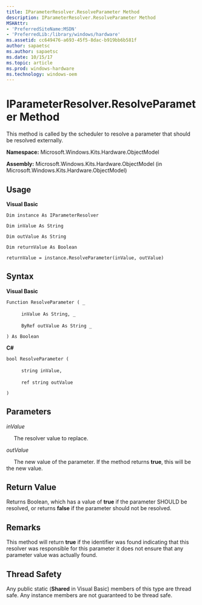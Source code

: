 ```yaml
---
title: IParameterResolver.ResolveParameter Method
description: IParameterResolver.ResolveParameter Method
MSHAttr:
- 'PreferredSiteName:MSDN'
- 'PreferredLib:/library/windows/hardware'
ms.assetid: cc649476-a693-45f5-8dac-b919bb6b581f
author: sapaetsc
ms.author: sapaetsc
ms.date: 10/15/17
ms.topic: article
ms.prod: windows-hardware
ms.technology: windows-oem
---
```


# IParameterResolver.ResolveParameter Method


This method is called by the scheduler to resolve a parameter that should be resolved externally.

**Namespace:** Microsoft.Windows.Kits.Hardware.ObjectModel

**Assembly:** Microsoft.Windows.Kits.Hardware.ObjectModel (in Microsoft.Windows.Kits.Hardware.ObjectModel)

## <span id="Usage"></span><span id="usage"></span><span id="USAGE"></span>Usage


**Visual Basic**

`Dim instance As IParameterResolver`

`Dim inValue As String`

`Dim outValue As String`

`Dim returnValue As Boolean`

`returnValue = instance.ResolveParameter(inValue, outValue)`

## <span id="Syntax"></span><span id="syntax"></span><span id="SYNTAX"></span>Syntax


**Visual Basic**

`Function ResolveParameter ( _`

          `inValue As String, _`

          `ByRef outValue As String _`

`) As Boolean`

**C#**

`bool ResolveParameter (`

          `string inValue,`

          `ref string outValue`

`)`

## <span id="Parameters"></span><span id="parameters"></span><span id="PARAMETERS"></span>Parameters


*inValue*

     The resolver value to replace.

*outValue*

     The new value of the parameter. If the method returns **true**, this will be the new value.

## <span id="Return_Value"></span><span id="return_value"></span><span id="RETURN_VALUE"></span>Return Value


Returns Boolean, which has a value of **true** if the parameter SHOULD be resolved, or returns **false** if the parameter should not be resolved.

## <span id="Remarks"></span><span id="remarks"></span><span id="REMARKS"></span>Remarks


This method will return **true** if the identifier was found indicating that this resolver was responsible for this parameter it does not ensure that any parameter value was actually found.

## <span id="Thread_Safety"></span><span id="thread_safety"></span><span id="THREAD_SAFETY"></span>Thread Safety


Any public static (**Shared** in Visual Basic) members of this type are thread safe. Any instance members are not guaranteed to be thread safe.

 

 






